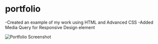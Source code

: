 # portfolio

-Created an example of my work using HTML and Advanced CSS
-Added Media Query for Responsive Design element

![Portfolio Screenshot](https://user-images.githubusercontent.com/84756892/126090753-59bf52b1-be6b-4673-a644-8693e04ad6e8.jpg)


